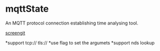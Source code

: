 # mqttState
An MQTT protocol connection establishing time analysing tool.

[screengit](https://github.com/arthurkiller/mqttState/blob/master/screen.git)

*support tcp:// tls://
*use flag to set the argumets
*support nds lookup
